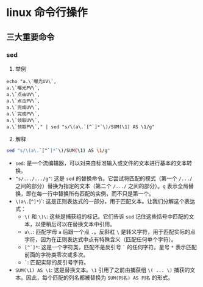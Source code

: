 # linux 命令行操作

## 三大重要命令
### sed
1. 举例
```
echo "a.\`曝光UV\`,
a.\`曝光PV\`,
a.\`点击UV\`,
a.\`点击PV\`,
a.\`完成UV\`,
a.\`完成PV\`,
a.\`领取UV\`,
a.\`领取PV\`," | sed "s/\(a\.`[^`]*`\)/SUM(\1) AS \1/g"
```
2. 解释
```bash
sed "s/\(a\.`[^`]*`\)/SUM(\1) AS \1/g"
```

- `sed`: 是一个流编辑器，可以对来自标准输入或文件的文本进行基本的文本转换。
- `"s/.../.../g"`: 这是 `sed` 的替换命令。它尝试将匹配的模式（第一个 `/.../` 之间的部分）替换为指定的文本（第二个 `/.../` 之间的部分）。`g` 表示全局替换，即在每一行中替换所有匹配的实例，而不只是第一个。
- `\(a\.`[^`]*`\)\`: 这是正则表达式的一部分，用于匹配文本。让我们分解这个表达式：
  - `\(` 和 `\)\`: 这些是捕获组的标记。它们告诉 `sed` 记住这些括号中匹配的文本，以便稍后可以在替换文本中引用。
  - `a\.`: 匹配字母 `a` 后跟一个点 `.`。反斜杠 `\` 是转义字符，用于匹配实际的点字符，因为在正则表达式中点有特殊含义（匹配任何单个字符）。
  - ``[^`]*``: 这是一个字符类，匹配不是反引号 `` ` `` 的任何字符。星号 `*` 表示匹配前面的字符类零次或多次。
  - `` ` ``: 匹配实际的反引号字符。
- `SUM(\1) AS \1`: 这是替换文本。`\1` 引用了之前由捕获组 `\( ... \)` 捕获的文本。因此，每个匹配的列名都被替换为 `SUM(列名) AS 列名` 的形式。
